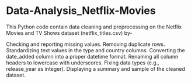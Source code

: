 # Data-Analysis_Netflix-Movies
This Python code contain data cleaning and preprocessing on the Netflix Movies and TV Shows dataset (netflix_titles.csv) by-

Checking and reporting missing values.
Removing duplicate rows.
Standardizing text values in the type and country columns.
Converting the date_added column into a proper datetime format.
Renaming all column headers to lowercase with underscores.
Fixing data types (e.g., release_year as integer).
Displaying a summary and sample of the cleaned dataset.

